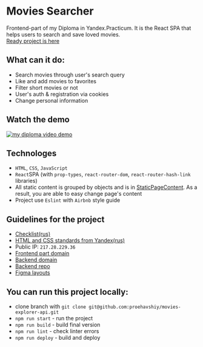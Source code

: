 # Movies Searcher
Frontend-part of my Diploma in Yandex.Practicum. It is the React SPA that helps users to search and save loved movies.
<br />
[Ready project is here](https://filmsexplorer.nomoredomains.club/)

## What can it do:
* Search movies through user's search query
* Like and add movies to favorites
* Filter short movies or not
* User's auth & registration via cookies
* Change personal information

## Watch the demo
[![my diploma video demo](https://i9.ytimg.com/vi/8pLbhXddLYo/mq2.jpg?sqp=CKDFmJEG&rs=AOn4CLAI7BS0QibXVhptYs5TR4M-tXNPlg)](https://youtu.be/8pLbhXddLYo)

## Technologes
* `HTML`, `CSS`, `JavaScript`
* `React`SPA (with `prop-types`, `react-router-dom`, `react-router-hash-link` libraries)
* All static content is grouped by objects and is in [StaticPageContent](https://github.com/proehavshiy/movies-explorer-frontend/tree/main/src/utils/staticPageContent). As a result, you are able to easy change page's content 
* Project use `Eslint` with `Airbnb` style guide

## Guidelines for the project
* [Checklist(rus)](https://code.s3.yandex.net/web-developer/static/new-program/web-diploma-criteria-2.0/index.html)
* [HTML and CSS standards from Yandex(rus)](https://code.s3.yandex.net/web-developer/landings/design-rules/index.html)
* Public IP: `217.28.229.36`
* [Frontend part domain](https://filmsexplorer.nomoredomains.club/)
* [Backend domain](https://api.filmsexplorer.nomoredomains.club/)
* [Backend repo](https://github.com/proehavshiy/movies-explorer-api/tree/main)
* [Figma layouts](https://www.figma.com/file/ZyInhnZG3QQWL3gGrSzRoN/Diploma-(Copy)?node-id=891%3A3857)

## You can run this project locally:
* clone branch with `git clone git@github.com:proehavshiy/movies-explorer-api.git`
* `npm run start` - run the project
* `npm run build` - build final version
* `npm run lint` - check linter errors
* `npm run deploy` - build and deploy
